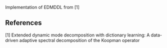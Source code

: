 
Implementation of EDMDDL from [1]


## References

[1] Extended dynamic mode decomposition with dictionary learning: A data-driven adaptive spectral decomposition of the Koopman operator
